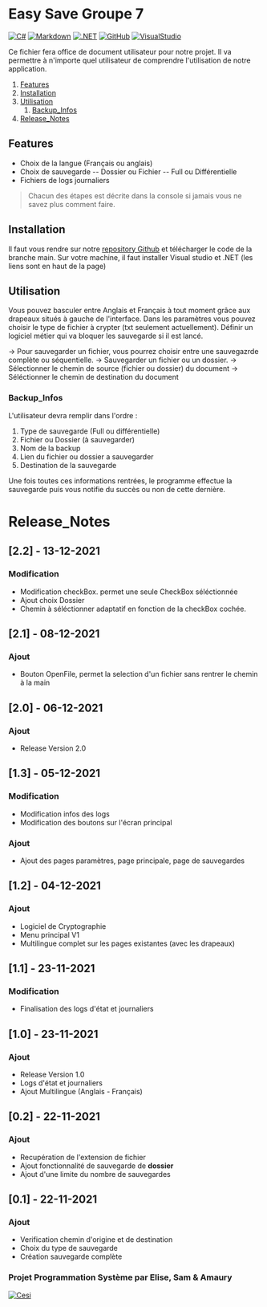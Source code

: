 # Easy Save Groupe 7

[![C#](https://img.shields.io/badge/c%23%20-%23239120.svg?&style=for-the-badge&logo=c-sharp&logoColor=white)](C#) [![Markdown](https://img.shields.io/badge/markdown-%23000000.svg?&style=for-the-badge&logo=markdown&logoColor=white)](Markdown) [![.NET](https://img.shields.io/badge/.NET-5C2D91?style=for-the-badge&logo=.net&logoColor=white)](.NET) [![GitHub](https://img.shields.io/badge/github%20-%23121011.svg?&style=for-the-badge&logo=github&logoColor=white)](GitHub) [![VisualStudio](https://img.shields.io/badge/Visual%20Studio-5C2D91.svg?&style=for-the-badge&logo=visual-studio&logoColor=white)](VisualStudio)

Ce fichier fera office de document utilisateur pour notre projet. Il va permettre à n'importe quel utilisateur de comprendre l'utilisation de notre application. 

1. [Features](#Features)
2. [Installation](#Installation)
3. [Utilisation](#Utilisation)
    1. [Backup_Infos](#Backup_Infos)
4. [Release_Notes](#Release_Notes)

## Features

- Choix de la langue (Français ou anglais)
- Choix de sauvegarde
-- Dossier ou Fichier
-- Full ou Différentielle
- Fichiers de logs journaliers

>Chacun des étapes est décrite dans la console si jamais vous ne savez plus comment faire.

## Installation

Il faut vous rendre sur notre [repository Github](https://github.com/Samuel-Jspn/Programmation-Systeme-G7) et télécharger le code de la branche main.
Sur votre machine, il faut installer Visual studio et .NET (les liens sont en haut de la page)

## Utilisation

Vous pouvez basculer entre Anglais et Français à tout moment grâce aux drapeaux situés à gauche de l'interface.
Dans les paramètres vous pouvez choisir le type de fichier à crypter (txt seulement actuellement).
Définir un logiciel métier qui va bloquer les sauvegarde si il est lancé.

→ Pour sauvegarder un fichier, vous pourrez choisir entre une sauvegazrde complète ou séquentielle.
→ Sauvegarder un fichier ou un dossier.
→ Sélectionner le chemin de source (fichier ou dossier) du document 
→ Séléctionner le chemin de destination du document

### Backup_Infos

L'utilisateur devra  remplir dans l'ordre :

1. Type de sauvegarde (Full ou différentielle)
2. Fichier ou Dossier (à sauvegarder)
3. Nom de la backup
4. Lien du fichier ou dossier a sauvegarder
5. Destination de la sauvegarde

Une fois toutes ces informations rentrées, le programme effectue la sauvegarde puis vous notifie du succès ou non de cette dernière.

# Release_Notes

## [2.2] - 13-12-2021
### Modification
- Modification checkBox. permet une seule CheckBox séléctionnée
- Ajout choix Dossier
- Chemin à séléctionner adaptatif en fonction de la checkBox cochée.

## [2.1] - 08-12-2021
### Ajout
- Bouton OpenFile, permet la selection d'un fichier sans rentrer le chemin à la main

## [2.0] - 06-12-2021
### Ajout
- Release Version 2.0

## [1.3] - 05-12-2021
### Modification
- Modification infos des logs
- Modification des boutons sur l'écran principal

### Ajout
- Ajout des pages paramètres, page principale, page de sauvegardes

## [1.2] - 04-12-2021
### Ajout
- Logiciel de Cryptographie
- Menu principal V1
- Multilingue complet sur les pages existantes (avec les drapeaux)

## [1.1] - 23-11-2021
### Modification
- Finalisation des logs d'état et journaliers

## [1.0] - 23-11-2021
### Ajout
- Release Version 1.0
- Logs d'état et journaliers
- Ajout Multilingue (Anglais - Français)

## [0.2] - 22-11-2021
### Ajout
- Recupération de l'extension de fichier
- Ajout fonctionnalité de sauvegarde de **dossier**
- Ajout d'une limite du nombre de sauvegardes

## [0.1] - 22-11-2021
### Ajout
- Verification chemin d'origine et de destination
- Choix du type de sauvegarde
- Création sauvegarde complète

### Projet Programmation Système par Elise, Sam & Amaury
[![Cesi](https://www.cesi.fr/wp-content/uploads/2018/11/logo-CESI.png)](https://www.cesi.fr)
